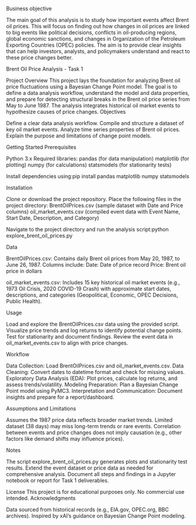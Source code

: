 Business objective  


The main goal of this analysis is to study how important events affect Brent oil prices. This will focus on finding out how changes in oil prices are linked to big events like political decisions, conflicts in oil-producing regions, global economic sanctions, and changes in Organization of the Petroleum Exporting Countries (OPEC) policies. The aim is to provide clear insights that can help investors, analysts, and policymakers understand and react to these price changes better.

Brent Oil Price Analysis - Task 1

Project Overview
This project lays the foundation for analyzing Brent oil price fluctuations using a Bayesian Change Point model. The goal is to define a data analysis workflow, understand the model and data properties, and prepare for detecting structural breaks in the Brent oil price series from May to June 1987. The analysis integrates historical oil market events to hypothesize causes of price changes.
Objectives

Define a clear data analysis workflow.
Compile and structure a dataset of key oil market events.
Analyze time series properties of Brent oil prices.
Explain the purpose and limitations of change point models.

Getting Started
Prerequisites

Python 3.x
Required libraries:
pandas (for data manipulation)
matplotlib (for plotting)
numpy (for calculations)
statsmodels (for stationarity tests)


Install dependencies using:pip install pandas matplotlib numpy statsmodels



Installation

Clone or download the project repository.
Place the following files in the project directory:
BrentOilPrices.csv (sample dataset with Date and Price columns)
oil_market_events.csv (compiled event data with Event Name, Start Date, Description, and Category)


Navigate to the project directory and run the analysis script:python explore_brent_oil_prices.py



Data

BrentOilPrices.csv: Contains daily Brent oil prices from May 20, 1987, to June 26, 1987. Columns include:
Date: Date of price record
Price: Brent oil price in dollars


oil_market_events.csv: Includes 15 key historical oil market events (e.g., 1973 Oil Crisis, 2020 COVID-19 Crash) with approximate start dates, descriptions, and categories (Geopolitical, Economic, OPEC Decisions, Public Health).

Usage

Load and explore the BrentOilPrices.csv data using the provided script.
Visualize price trends and log returns to identify potential change points.
Test for stationarity and document findings.
Review the event data in oil_market_events.csv to align with price changes.

Workflow

Data Collection: Load BrentOilPrices.csv and oil_market_events.csv.
Data Cleaning: Convert dates to datetime format and check for missing values.
Exploratory Data Analysis (EDA): Plot prices, calculate log returns, and assess trends/volatility.
Modeling Preparation: Plan a Bayesian Change Point model using PyMC3.
Interpretation and Communication: Document insights and prepare for a report/dashboard.

Assumptions and Limitations

Assumes the 1987 price data reflects broader market trends.
Limited dataset (38 days) may miss long-term trends or rare events.
Correlation between events and price changes does not imply causation (e.g., other factors like demand shifts may influence prices).

Notes

The script explore_brent_oil_prices.py generates plots and stationarity test results.
Extend the event dataset or price data as needed for comprehensive analysis.
Document all steps and findings in a Jupyter notebook or report for Task 1 deliverables.

License
This project is for educational purposes only. No commercial use intended.
Acknowledgments

Data sourced from historical records (e.g., EIA.gov, OPEC.org, BBC archives).
Inspired by xAI’s guidance on Bayesian Change Point modeling.
